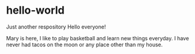 # hello-world
Just another respository
Hello everyone!

Mary is here, I like to play basketball and learn new things everyday.
I have never had tacos on the moon or any place other than my house.
